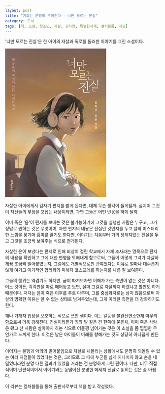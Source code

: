 ```yaml
---
layout: post
title: "기회는 분명히 주어진다 - 너만 모르는 진실"
category: 도서
tags: [책, 소설, 청소년, 자살, 김하연, 특별한서재, 컬처블룸, 서평]
---
```


'너만 모르는 진실'은
한 아이의 자살과 폭로를 둘러싼 이야기를 그린 소설이다.

![표지](/images/the-truth-only-you-dont-know-book-h480.jpg)

자살한 아이에게서 갑자기 편지를 받게 된다면,
대체 무슨 생각이 들게될까.
심지어 그것이 자신들의 부정을 꼬집는 내용이라면,
과연 그들은 어떤 반응을 하게 될까.

이미 죽은 '윤'이 편지를 보내는 것은 불가능하기에
그것을 실행한 사람은 누구고,
그가 정말로 원하는 것은 무엇이며,
과연 편지의 내용은 진실인 것인지를 두고
살짝 미스터리한 느낌을 풍기며 흥미를 끌기도 한다만,
이야기는 처음부터 거의 정해져있는 진실을 두고
그것을 조금씩 보여주는 식으로 전개된다.

자살한 윤이 보냈다는 편지로 인해 비상이 걸린 학교에서
자체 조사라는 명목으로 편지의 내용을 확인하고 그에 대한 변명을 토해내게 함으로써,
그들이 어떻게 그녀가 자살하게끔 조금씩 밀어붙였는지,
그럼에도 개별적으로만 관여했다는 이유로 얼마나 대수롭지 않게 여기고
이기적인 합리화와 피해자 코스프레를 하는지를 나름 잘 보여준다.

그들의 행위는 역겹기도 하지만, 굳이 따져보자면 이해가 가는 측면이 없는 것은 아니다.
어느 것이든, 각각만을 따로 떼어놓고 보면, 설마 그걸로 자살까지 하겠냐고 할만도 하기 때문이다.
저자는 윤이 죽은 이후를 주로 다루며, 그를 중심화자로는 삼지 않음으로써
자살의 명확한 이유는 알 수 없는 상태로 남겨두었는데,
그게 이러한 측면을 더 강화하기도 한다.

꽤나 가해자 입장을 보호하는 식으로 쓰인 셈이다.
이는 갈등을 불완전연소한채 마무리 함으로써 더욱 강해진다.
진실이라든가 죄와 벌 같은 건 한쪽에 묻은채,
이미 죽은 사람은 됐고 산 사람은 살아야지 하는 식으로 어물쩡 넘어가는 것은
이 소설을 쫌 찝찝한 무언가로 느끼게 한다.
이것은 남은 아이들이 미래를 향해가는 것도 상당히 아니꼽게 만든다.

이어지는 불행과 악의의 밀어붙임으로 자살로 내몰리는 상황에서도
분명히 되돌릴 수 있는 여러 지점들이 있었다는 것은,
그러므로 그 때에 누군들 쉽게 지나치지 않고 손을 내밀었더라면
분명 다른 결과가 있었을 거라는 건 분명하게 그린 편이다.
다만, 너무 직접적이며 단편적이어서
이야기와는 동떨어진 분명한 메세지 전달로 읽히는 것은 좀 아쉽다.



<div class="im im-info">
이 리뷰는 컬처블룸을 통해 출판사로부터 책을 받고 작성했다.
</div>
